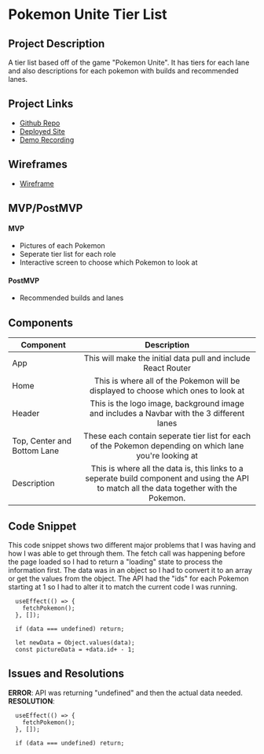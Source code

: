 # Pokemon Unite Tier List


## Project Description

A tier list based off of the game "Pokemon Unite". It has tiers for each lane and also descriptions for each pokemon with builds and recommended lanes.

## Project Links

- [Github Repo](https://github.com/hiramr97/pokemon-unite-tierlist)
- [Deployed Site](https://pokemon-unite-tierlist.vercel.app/)
- [Demo Recording]()

## Wireframes

- [Wireframe](https://user-images.githubusercontent.com/114940348/202488875-51a4957b-01da-4561-8c71-c7f61d2a7d15.jpg)

## MVP/PostMVP  

#### MVP
- Pictures of each Pokemon 
- Seperate tier list for each role 
- Interactive screen to choose which Pokemon to look at

#### PostMVP
- Recommended builds and lanes

## Components

| Component | Description | 
| --- | :---: |  
| App | This will make the initial data pull and include React Router| 
| Home | This is where all of the Pokemon will be displayed to choose which ones to look at | 
| Header | This is the logo image, background image and includes a Navbar with the 3 different lanes | 
| Top, Center and Bottom Lane | These each contain seperate tier list for each of the Pokemon depending on which lane you're looking at | 
| Description | This is where all the data is, this links to a seperate build component and using the API to match all the data together with the Pokemon. |


## Code Snippet

This code snippet shows two different major problems that I was having and how I was able to get through them. The fetch call was happening before the page loaded so I had to return a "loading" state to process the information first. The data was in an object so I had to convert it to an array or get the values from the object. The API had the "ids" for each Pokemon starting at 1 so I had to alter it to match the current code I was running.

```
  useEffect(() => {
    fetchPokemon();
  }, []);

  if (data === undefined) return;

  let newData = Object.values(data);
  const pictureData = +data.id+ - 1;
```

## Issues and Resolutions
**ERROR**: API was returning "undefined" and then the actual data needed.                              
**RESOLUTION**:
```
  useEffect(() => {
    fetchPokemon();
  }, []);

  if (data === undefined) return;
  ```
